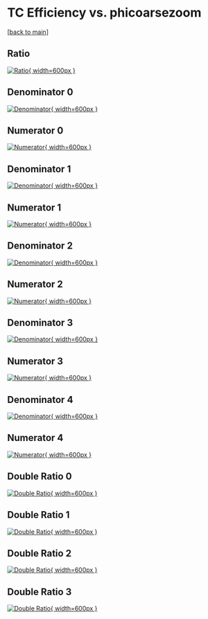 # TC Efficiency vs. phicoarsezoom

[[back to main](./)]



## Ratio

[![Ratio](../mtv/var/TC_base_321_-1_eff_phicoarsezoom.png){ width=600px }](../mtv/var/TC_base_321_-1_eff_phicoarsezoom.pdf)

## Denominator 0

[![Denominator](../mtv/den/TC_base_321_-1_eff_phicoarsezoom_den0.png){ width=600px }](../mtv/den/TC_base_321_-1_eff_phicoarsezoom_den0.pdf)

## Numerator 0

[![Numerator](../mtv/num/TC_base_321_-1_eff_phicoarsezoom_num0.png){ width=600px }](../mtv/num/TC_base_321_-1_eff_phicoarsezoom_num0.pdf)

## Denominator 1

[![Denominator](../mtv/den/TC_base_321_-1_eff_phicoarsezoom_den1.png){ width=600px }](../mtv/den/TC_base_321_-1_eff_phicoarsezoom_den1.pdf)

## Numerator 1

[![Numerator](../mtv/num/TC_base_321_-1_eff_phicoarsezoom_num1.png){ width=600px }](../mtv/num/TC_base_321_-1_eff_phicoarsezoom_num1.pdf)

## Denominator 2

[![Denominator](../mtv/den/TC_base_321_-1_eff_phicoarsezoom_den2.png){ width=600px }](../mtv/den/TC_base_321_-1_eff_phicoarsezoom_den2.pdf)

## Numerator 2

[![Numerator](../mtv/num/TC_base_321_-1_eff_phicoarsezoom_num2.png){ width=600px }](../mtv/num/TC_base_321_-1_eff_phicoarsezoom_num2.pdf)

## Denominator 3

[![Denominator](../mtv/den/TC_base_321_-1_eff_phicoarsezoom_den3.png){ width=600px }](../mtv/den/TC_base_321_-1_eff_phicoarsezoom_den3.pdf)

## Numerator 3

[![Numerator](../mtv/num/TC_base_321_-1_eff_phicoarsezoom_num3.png){ width=600px }](../mtv/num/TC_base_321_-1_eff_phicoarsezoom_num3.pdf)

## Denominator 4

[![Denominator](../mtv/den/TC_base_321_-1_eff_phicoarsezoom_den4.png){ width=600px }](../mtv/den/TC_base_321_-1_eff_phicoarsezoom_den4.pdf)

## Numerator 4

[![Numerator](../mtv/num/TC_base_321_-1_eff_phicoarsezoom_num4.png){ width=600px }](../mtv/num/TC_base_321_-1_eff_phicoarsezoom_num4.pdf)

## Double Ratio 0

[![Double Ratio](../mtv/ratio/TC_base_321_-1_eff_phicoarsezoom_ratio0.png){ width=600px }](../mtv/ratio/TC_base_321_-1_eff_phicoarsezoom_ratio0.pdf)

## Double Ratio 1

[![Double Ratio](../mtv/ratio/TC_base_321_-1_eff_phicoarsezoom_ratio1.png){ width=600px }](../mtv/ratio/TC_base_321_-1_eff_phicoarsezoom_ratio1.pdf)

## Double Ratio 2

[![Double Ratio](../mtv/ratio/TC_base_321_-1_eff_phicoarsezoom_ratio2.png){ width=600px }](../mtv/ratio/TC_base_321_-1_eff_phicoarsezoom_ratio2.pdf)

## Double Ratio 3

[![Double Ratio](../mtv/ratio/TC_base_321_-1_eff_phicoarsezoom_ratio3.png){ width=600px }](../mtv/ratio/TC_base_321_-1_eff_phicoarsezoom_ratio3.pdf)


